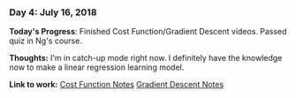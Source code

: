 ### Day 4: July 16, 2018

**Today's Progress**: Finished Cost Function/Gradient Descent videos. Passed quiz in Ng's course.

**Thoughts:** I'm in catch-up mode right now. I definitely have the knowledge now to make a linear regression learning model.

**Link to work:** [Cost Function Notes](https://github.com/TonyTonyBear/Coursera-Notes/blob/master/cost-function.md)
				  [Gradient Descent Notes](https://github.com/TonyTonyBear/Coursera-Notes/blob/master/gradient-descent.md)